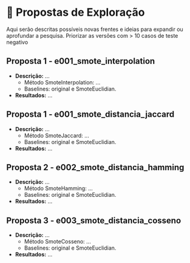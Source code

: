 # 🔬 Propostas de Exploração

Aqui serão descritas possíveis novas frentes e ideias para expandir ou aprofundar a pesquisa.
Priorizar as versões com > 10 casos de teste negativo

## Proposta 1 - e001_smote_interpolation
- **Descrição:** ...
  - Método SmoteInterpolation: ...
  - Baselines: original e SmoteEuclidian.
- **Resultados:** ...

## Proposta 1 - e001_smote_distancia_jaccard
- **Descrição:** ...
  - Método SmoteJaccard: ...
  - Baselines: original e SmoteEuclidian.
- **Resultados:** ...

## Proposta 2 - e002_smote_distancia_hamming
- **Descrição:** ...
  - Método SmoteHamming: ...
  - Baselines: original e SmoteEuclidian.
- **Resultados:** ...

## Proposta 3 - e003_smote_distancia_cosseno
- **Descrição:** ...
  - Método SmoteCosseno: ...
  - Baselines: original e SmoteEuclidian.
- **Resultados:** ...
